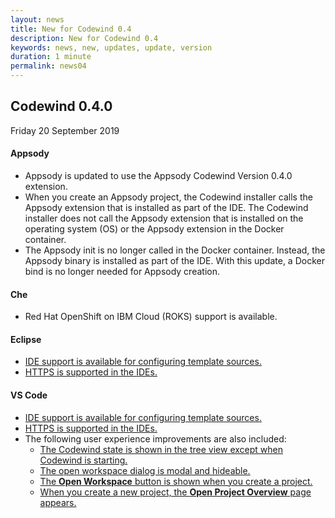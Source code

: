 ```yaml
---
layout: news
title: New for Codewind 0.4
description: New for Codewind 0.4
keywords: news, new, updates, update, version
duration: 1 minute
permalink: news04
---
```


## Codewind 0.4.0
Friday 20 September 2019

#### Appsody
- Appsody is updated to use the Appsody Codewind Version 0.4.0 extension.
- When you create an Appsody project, the Codewind installer calls the Appsody extension that is installed as part of the IDE. The Codewind installer does not call the Appsody extension that is installed on the operating system (OS) or the Appsody extension in the Docker container.
- The Appsody init is no longer called in the Docker container. Instead, the Appsody binary is installed as part of the IDE. With this update, a Docker bind is no longer needed for Appsody creation.

#### Che
- Red Hat OpenShift on IBM Cloud (ROKS) support is available.

#### Eclipse
- [IDE support is available for configuring template sources.](https://github.com/eclipse/codewind/issues/32)
- [HTTPS is supported in the IDEs.](https://github.com/eclipse/codewind/issues/408)

#### VS Code
- [IDE support is available for configuring template sources.](https://github.com/eclipse/codewind/issues/32)
- [HTTPS is supported in the IDEs.](https://github.com/eclipse/codewind/issues/408)
- The following user experience improvements are also included:
  - [The Codewind state is shown in the tree view except when Codewind is starting.](https://github.com/eclipse/codewind/issues/156)
  - [The open workspace dialog is modal and hideable.](https://github.com/eclipse/codewind/issues/152)
  - [The **Open Workspace** button is shown when you create a project.](https://github.com/eclipse/codewind/issues/151)
  - [When you create a new project, the **Open Project Overview** page appears.](https://github.com/eclipse/codewind/issues/160)


